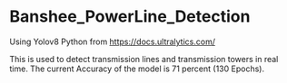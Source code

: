 # Banshee_PowerLine_Detection
Using Yolov8 Python from https://docs.ultralytics.com/

This is used to detect transmission lines and transmission towers in real time.
The current Accuracy of the model is 71 percent (130 Epochs).
